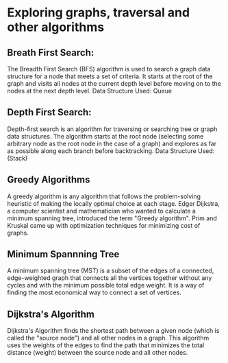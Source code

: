 # Exploring graphs, traversal and other algorithms

## Breath First Search:
The Breadth First Search (BFS) algorithm is used to search a graph data structure for a node that meets a set of criteria. It starts at the root of the graph and visits all nodes at the current depth level before moving on to the nodes at the next depth level.
Data Structure Used: Queue

## Depth First Search:
Depth-first search is an algorithm for traversing or searching tree or graph data structures. The algorithm starts at the root node (selecting some arbitrary node as the root node in the case of a graph) and explores as far as possible along each branch before backtracking.
Data Structure Used: (Stack)

## Greedy Algorithms
A greedy algorithm is any algorithm that follows the problem-solving heuristic of making the locally optimal choice at each stage. Edger Dijkstra, a computer scientist and mathematician who wanted to calculate a minimum spanning tree, introduced the term "Greedy algorithm". Prim and Kruskal came up with optimization techniques for minimizing cost of graphs. 

## Minimum Spannning Tree
A minimum spanning tree (MST) is a subset of the edges of a connected, edge-weighted graph that connects all the vertices together without any cycles and with the minimum possible total edge weight. It is a way of finding the most economical way to connect a set of vertices.

## Dijkstra's Algorithm
Dijkstra's Algorithm finds the shortest path between a given node (which is called the "source node") and all other nodes in a graph. This algorithm uses the weights of the edges to find the path that minimizes the total distance (weight) between the source node and all other nodes.
